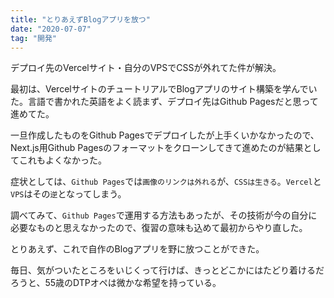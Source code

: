 ```yaml
---
title: "とりあえずBlogアプリを放つ"
date: "2020-07-07"
tag: "開発"
---
```


デプロイ先のVercelサイト・自分のVPSでCSSが外れてた件が解決。

最初は、VercelサイトのチュートリアルでBlogアプリのサイト構築を学んでいた。言語で書かれた英語をよく読まず、デプロイ先はGithub Pagesだと思って進めてた。

一旦作成したものをGithub Pagesでデプロイしたが上手くいかなかったので、Next.js用Github Pagesのフォーマットをクローンしてきて進めたのが結果としてこれもよくなかった。

症状としては、`Github Pages`では`画像のリンクは外れる`が、`CSSは生きる`。`Vercel`と`VPS`はその`逆`となってしまう。

調べてみて、`Github Pages`で運用する方法もあったが、その技術が今の自分に必要なものと思えなかったので、復習の意味も込めて最初からやり直した。


とりあえず、これで自作のBlogアプリを野に放つことができた。

毎日、気がついたところをいじくって行けば、きっとどこかにはたどり着けるだろうと、55歳のDTPオペは微かな希望を持っている。
